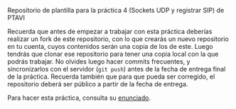 Repositorio de plantilla para la práctica 4 (Sockets UDP y registrar SIP) de PTAVI

Recuerda que antes de empezar a trabajar con esta práctica deberías realizar un fork de este repositorio, con lo que crearás un nuevo repositorio en tu cuenta, cuyos contenidos serán una copia de los de este. Luego tendrás que clonar ese repositorio para tener una copia local con la que podrás trabajar. No olvides luego hacer commits frecuentes, y sincronizarlos con el servidor (`git push`) antes de la fecha de entrega final de la práctica. Recuerda también que para que pueda ser corregido, el repositorio deberá ser público a partir de la fecha de entrega.

Para hacer esta práctica, consulta su [enunciado](https://gitlab.com/cursomminet/code/-/blob/master/p4-registrar/ejercicios.md).
